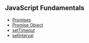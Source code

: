 ## JavaScript Fundamentals

- [Promises](https://github.com/BekCodingAddict/JavaScript/blob/master/Fundamentals/Promises.md)
- [Promise Object](https://github.com/BekCodingAddict/JavaScript/blob/master/Fundamentals/Promise-Object.md)
- [setTimeout](https://github.com/BekCodingAddict/JavaScript/blob/master/Fundamentals/setTimeout.md)
- [setInterval](https://github.com/BekCodingAddict/JavaScript/blob/master/Fundamentals/setTimeout.md)
